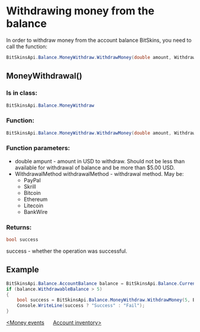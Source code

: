 ﻿# Withdrawing money from the balance

In order to withdraw money from the account balance BitSkins, you need to call the function:

```csharp
BitSkinsApi.Balance.MoneyWithdraw.WithdrawMoney(double amount, WithdrawalMethod withdrawalMethod);
```

## MoneyWithdrawal()

### Is in class:

```csharp
BitSkinsApi.Balance.MoneyWithdraw
```

### Function:

```csharp
BitSkinsApi.Balance.MoneyWithdraw.WithdrawMoney(double amount, WithdrawalMethod withdrawalMethod);
```

### Function parameters:

* double ampunt - amount in USD to withdraw. Should not be less than available for withdrawal of balance and be more than $5.00 USD.
* WithdrawalMethod withdrawalMethod - withdrawal method. May be:
  - PayPal
  - Skrill
  - Bitcoin
  - Ethereum
  - Litecoin
  - BankWire

### Returns:

```csharp
bool success
```

success - whether the operation was successful.

## Example

```csharp
BitSkinsApi.Balance.AccountBalance balance = BitSkinsApi.Balance.CurrentBalance.GetAccountBalance();
if (balance.WithdrawableBalance > 5)
{
    bool success = BitSkinsApi.Balance.MoneyWithdraw.WithdrawMoney(5, BitSkinsApi.Balance.MoneyWithdraw.WithdrawalMethod.PayPal);
    Console.WriteLine(success ? "Success" : "Fail");
}
```

[<Money events](https://github.com/Captious99/BitSkinsApi/blob/master/docs/eng/balance/money_events.md) &nbsp;&nbsp;&nbsp;&nbsp; [Account inventory>](https://github.com/Captious99/BitSkinsApi/blob/master/docs/eng/inventory/account_inventory.md)